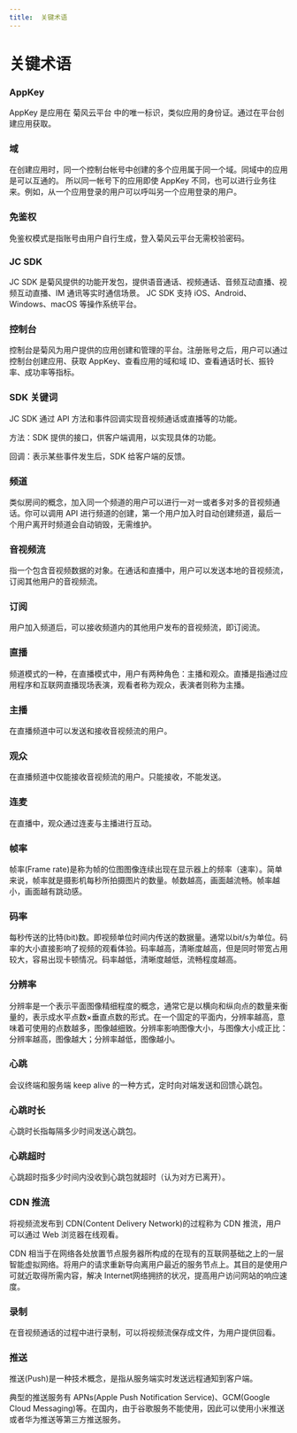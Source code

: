 ```yaml
---
title:  关键术语
---
```

# 关键术语

### AppKey

AppKey 是应用在 菊风云平台 中的唯一标识，类似应用的身份证。通过在平台创建应用获取。

### 域

在创建应用时，同一个控制台帐号中创建的多个应用属于同一个域。同域中的应用是可以互通的。 所以同一帐号下的应用即使 AppKey 不同，也可以进行业务往来。例如，从一个应用登录的用户可以呼叫另一个应用登录的用户。

### 免鉴权

免鉴权模式是指账号由用户自行生成，登入菊风云平台无需校验密码。

### JC SDK

JC SDK 是菊风提供的功能开发包，提供语音通话、视频通话、音频互动直播、视频互动直播、IM 通讯等实时通信场景。 JC SDK 支持 iOS、Android、Windows、macOS 等操作系统平台。

### 控制台

控制台是菊风为用户提供的应用创建和管理的平台。注册账号之后，用户可以通过控制台创建应用、获取 AppKey、查看应用的域和域 ID、查看通话时长、振铃率、成功率等指标。

### SDK 关键词

JC SDK 通过 API 方法和事件回调实现音视频通话或直播等的功能。

方法：SDK 提供的接口，供客户端调用，以实现具体的功能。

回调：表示某些事件发生后，SDK 给客户端的反馈。

### 频道

类似房间的概念，加入同一个频道的用户可以进行一对一或者多对多的音视频通话。你可以调用 API 进行频道的创建，第一个用户加入时自动创建频道，最后一个用户离开时频道会自动销毁，无需维护。

### 音视频流

指一个包含音视频数据的对象。在通话和直播中，用户可以发送本地的音视频流，订阅其他用户的音视频流。

### 订阅

用户加入频道后，可以接收频道内的其他用户发布的音视频流，即订阅流。

### 直播

频道模式的一种，在直播模式中，用户有两种角色：主播和观众。直播是指通过应用程序和互联网直播现场表演，观看者称为观众，表演者则称为主播。

### 主播

在直播频道中可以发送和接收音视频流的用户。

### 观众

在直播频道中仅能接收音视频流的用户。只能接收，不能发送。

### 连麦

在直播中，观众通过连麦与主播进行互动。

### 帧率

帧率(Frame rate)是称为帧的位图图像连续出现在显示器上的频率（速率）。简单来说，帧率就是摄影机每秒所拍摄图片的数量。帧数越高，画面越流畅。帧率越小，画面越有跳动感。

### 码率

每秒传送的比特(bit)数。即视频单位时间内传送的数据量。通常以bit/s为单位。码率的大小直接影响了视频的观看体验。码率越高，清晰度越高，但是同时带宽占用较大，容易出现卡顿情况。码率越低，清晰度越低，流畅程度越高。

### 分辨率

分辨率是一个表示平面图像精细程度的概念，通常它是以横向和纵向点的数量来衡量的，表示成水平点数×垂直点数的形式。在一个固定的平面内，分辨率越高，意味着可使用的点数越多，图像越细致。分辨率影响图像大小，与图像大小成正比：分辨率越高，图像越大；分辨率越低，图像越小。

### 心跳

会议终端和服务端 keep alive 的一种方式，定时向对端发送和回馈心跳包。

### 心跳时长

心跳时长指每隔多少时间发送心跳包。

### 心跳超时

心跳超时指多少时间内没收到心跳包就超时（认为对方已离开）。

### CDN 推流

将视频流发布到 CDN(Content Delivery Network)的过程称为 CDN 推流，用户可以通过 Web 浏览器在线观看。

CDN 相当于在网络各处放置节点服务器所构成的在现有的互联网基础之上的一层智能虚拟网络。将用户的请求重新导向离用户最近的服务节点上。其目的是使用户可就近取得所需内容，解决 Internet网络拥挤的状况，提高用户访问网站的响应速度。

### 录制

在音视频通话的过程中进行录制，可以将视频流保存成文件，为用户提供回看。

### 推送

推送(Push)是一种技术概念，是指从服务端实时发送远程通知到客户端。

典型的推送服务有 APNs(Apple Push Notification Service)、GCM(Google Cloud Messaging)等。在国内，由于谷歌服务不能使用，因此可以使用小米推送或者华为推送等第三方推送服务。
